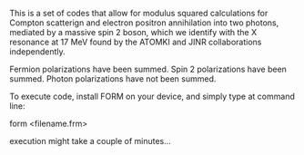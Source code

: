 This is a set of codes that allow for modulus squared calculations for Compton scatterign and electron positron annihilation into two photons, mediated by a massive spin 2 boson, which we identify with the X resonance at 17 MeV found by the ATOMKI and JINR collaborations independently.

Fermion polarizations have been summed. Spin 2 polarizations have been summed. Photon polarizations have not been summed.

To execute code, install FORM on your device, and simply type at command line:

form <filename.frm>

execution might take a couple of minutes...